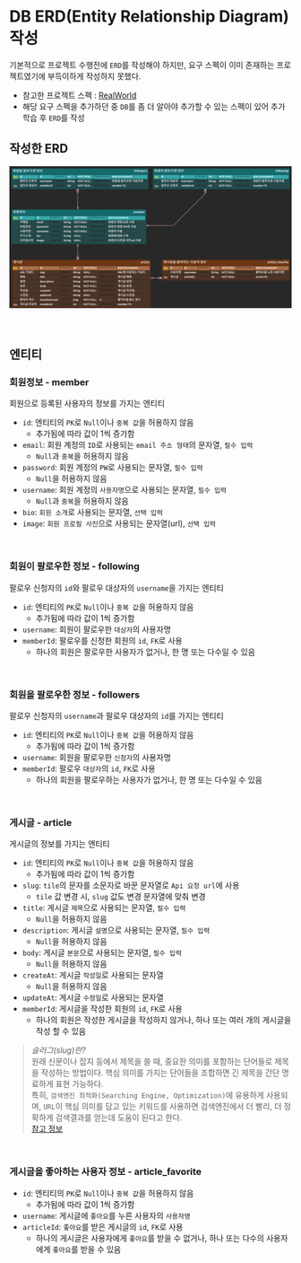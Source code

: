 # DB ERD(Entity Relationship Diagram) 작성
기본적으로 프로젝트 수행전에 `ERD`를 작성해야 하지만, 요구 스펙이 이미 존재하는 프로젝트였기에 부득이하게 작성하지 못했다.
- 참고한 프로젝트 스펙 : [RealWorld](https://realworld-docs.netlify.app/docs/specs/backend-specs/endpoints)
- 해당 요구 스펙을 추가하던 중 `DB`를 좀 더 알아야 추가할 수 있는 스펙이 있어 추가 학습 후 `ERD`를 작성
## 작성한 ERD
![ERD image](imgeFiles/RealWorld_ERD.png)  
<br/><br/>

## 엔티티
### 회원정보 - member
회원으로 등록된 사용자의 정보를 가지는 엔티티
- `id`: 엔티티의 `PK`로 `Null`이나 `중복 값`을 허용하지 않음
  - 추가됨에 따라 값이 1씩 증가함
- `email`: 회원 계정의 `ID`로 사용되는 `email 주소 형태`의 문자열, `필수 입력`
  - `Null`과 `중복`을 허용하지 않음
- `password`: 회원 계정의 `PW`로 사용되는 문자열, `필수 입력`
  - `Null`을 허용하지 않음
- `username`: 회원 계정의 `사용자명`으로 사용되는 문자열, `필수 입력`
  - `Null`과 `중복`을 허용하지 않음
- `bio`: `회원 소개`로 사용되는 문자열, `선택 입력`
- `image`: `회원 프로필 사진`으로 사용되는 문자열(url), `선택 입력`  
<br/>

### 회원이 팔로우한 정보 - following
팔로우 신청자의 `id`와 팔로우 대상자의 `username`을 가지는 엔티티
- `id`: 엔티티의 `PK`로 `Null`이나 `중복 값`을 허용하지 않음
  - 추가됨에 따라 값이 1씩 증가함
- `username`: 회원이 팔로우한 `대상자`의 사용자명
- `memberId`: 팔로우를 신청한 회원의 `id`, `FK`로 사용
  - 하나의 회원은 팔로우한 사용자가 없거나, 한 명 또는 다수일 수 있음  
<br/>

### 회원을 팔로우한 정보 - followers
팔로우 신청자의 `username`과 팔로우 대상자의 `id`를 가지는 엔티티
- `id`: 엔티티의 `PK`로 `Null`이나 `중복 값`을 허용하지 않음
    - 추가됨에 따라 값이 1씩 증가함
- `username`: 회원을 팔로우한 `신청자`의 사용자명
- `memberId`: 팔로우 `대상자`의 `id`, `FK`로 사용
  - 하나의 회원을 팔로우하는 사용자가 없거나, 한 명 또는 다수일 수 있음  
<br/>

### 게시글 - article
게시글의 정보를 가지는 엔티티
- `id`: 엔티티의 `PK`로 `Null`이나 `중복 값`을 허용하지 않음
    - 추가됨에 따라 값이 1씩 증가함
- `slug`: `tile`의 문자를 소문자로 바꾼 문자열로 `Api 요청 url`에 사용
  - `tile` 값 변경 시, `slug` 값도 변경 문자열에 맞춰 변경
- `title`: 게시글 `제목`으로 사용되는 문자열, `필수 입력`
  - `Null`을 허용하지 않음
- `description`: 게시글 `설명`으로 사용되는 문자열, `필수 입력`
  - `Null`을 허용하지 않음
- `body`: 게시글 `본문`으로 사용되는 문자열, `필수 입력`
  - `Null`을 허용하지 않음
- `createAt`: 게시글 `작성일`로 사용되는 문자열
  - `Null`을 허용하지 않음
- `updateAt`: 게시글 `수정일`로 사용되는 문자열
- `memberId`: 게시글을 작성한 회원의 `id`, `FK`로 사용
  - 하나의 회원은 작성한 게시글을 작성하지 않거나, 하나 또는 여러 개의 게시글을 작성 할 수 있음
> _슬러그(slug)란?_ <br/>
> 원래 신문이나 잡지 등에서 제목을 쓸 때, 중요한 의미를 포함하는 단어들로 제목을 작성하는 방법이다. 핵심 의미를 가지는 단어들을 조합하면 긴 제목을 간단 명료하게 표현 가능하다. <br/>
> 특히, `검색엔진 최적화(Searching Engine, Optimization)`에 유용하게 사용되며, `URL`이 핵심 의미를 담고 있는 키워드를 사용하면 검색엔진에서 더 빨리, 더 정확하게 검색결과를 얻는데 도움이 된다고 한다. <br/>
> [참고 정보](https://ivynet.co.kr/what-is-slug/)

<br/>

### 게시글을 좋아하는 사용자 정보 - article_favorite
- `id`: 엔티티의 `PK`로 `Null`이나 `중복 값`을 허용하지 않음
    - 추가됨에 따라 값이 1씩 증가함
- `username`: 게시글에 `좋아요`를 누른 사용자의 `사용자명`
- `articleId`: `좋아요`를 받은 게시글의 `id`, `FK`로 사용
  - 하나의 게시글은 사용자에게 `좋아요`를 받을 수 없거나, 하나 또는 다수의 사용자에게 `좋아요`를 받을 수 있음